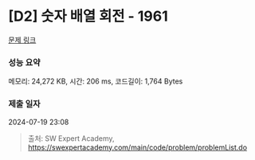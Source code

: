 # [D2] 숫자 배열 회전 - 1961 

[문제 링크](https://swexpertacademy.com/main/code/problem/problemDetail.do?contestProbId=AV5Pq-OKAVYDFAUq) 

### 성능 요약

메모리: 24,272 KB, 시간: 206 ms, 코드길이: 1,764 Bytes

### 제출 일자

2024-07-19 23:08



> 출처: SW Expert Academy, https://swexpertacademy.com/main/code/problem/problemList.do